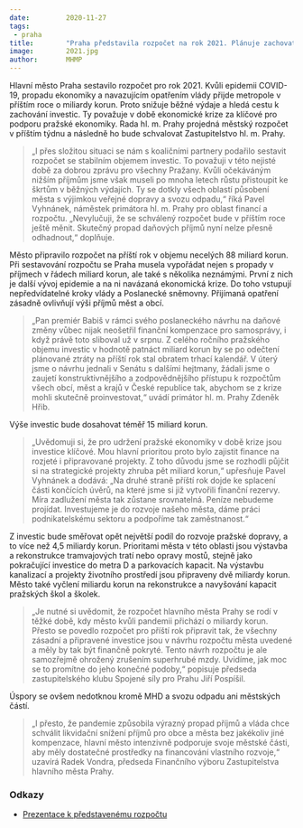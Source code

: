 ```yaml
---
date:         2020-11-27
tags:         
 - praha
title:        "Praha představila rozpočet na rok 2021. Plánuje zachovat investice, omezí běžné výdaje"
image: 	      2021.jpg
author:       MHMP
---
```


Hlavní město Praha sestavilo rozpočet pro rok 2021. Kvůli epidemii COVID-19, propadu ekonomiky a navazujícím opatřením vlády přijde metropole v příštím roce o miliardy korun. Proto snižuje běžné výdaje a hledá cestu k zachování investic. Ty považuje v době ekonomické krize za klíčové pro podporu pražské ekonomiky. Rada hl. m. Prahy projedná městský rozpočet v příštím týdnu a následně ho bude schvalovat Zastupitelstvo hl. m. Prahy. 

> „I přes složitou situaci se nám s koaličními partnery podařilo sestavit rozpočet se stabilním objemem investic. To považuji v této nejisté době za dobrou zprávu pro všechny Pražany. Kvůli očekáváným nižším příjmům jsme však museli po mnoha letech růstu přistoupit ke škrtům v běžných výdajích. Ty se dotkly všech oblastí působení města s výjimkou veřejné dopravy a svozu odpadu,“ říká Pavel Vyhnánek, náměstek primátora hl. m. Prahy pro oblast financí a rozpočtu. „Nevylučuji, že se schválený rozpočet bude v příštím roce ještě měnit. Skutečný propad daňových příjmů nyní nelze přesně odhadnout,“ doplňuje.

Město připravilo rozpočet na příští rok v objemu necelých 88 miliard korun. Při sestavování rozpočtu se Praha musela vypořádat nejen s propady v příjmech v řádech miliard korun, ale také s několika neznámými. První z nich je další vývoj epidemie a na ni navázaná ekonomická krize. Do toho vstupují nepředvídatelné kroky vlády a Poslanecké sněmovny. Přijímaná opatření zásadně ovlivňují výši příjmů měst a obcí.

> „Pan premiér Babiš v rámci svého poslaneckého návrhu na daňové změny vůbec nijak neošetřil finanční kompenzace pro samosprávy, i když právě toto sliboval už v srpnu. Z celého ročního pražského objemu investic v hodnotě patnáct miliard korun by se po odečtení plánované ztráty na příští rok stal obratem trhací kalendář. V úterý jsme o návrhu jednali v Senátu s dalšími hejtmany, žádali jsme o zaujetí konstruktivnějšího a zodpovědnějšího přístupu k rozpočtům všech obcí, měst a krajů v České republice tak, abychom se z krize mohli skutečně proinvestovat,“ uvádí primátor hl. m. Prahy Zdeněk Hřib.

Výše investic bude dosahovat téměř 15 miliard korun. 

> „Uvědomuji si, že pro udržení pražské ekonomiky v době krize jsou investice klíčové. Mou hlavní prioritou proto bylo zajistit finance na rozjeté i připravované projekty. Z toho důvodu jsme se rozhodli půjčit si na strategické projekty zhruba pět miliard korun,“ upřesňuje Pavel Vyhnánek a dodává: „Na druhé straně příští rok dojde ke splacení části končících úvěrů, na které jsme si již vytvořili finanční rezervy. Míra zadlužení města tak zůstane srovnatelná. Peníze nebudeme projídat. Investujeme je do rozvoje našeho města, dáme práci podnikatelskému sektoru a podpoříme tak zaměstnanost.“ 

Z investic bude směřovat opět největší podíl do rozvoje pražské dopravy, a to více než 4,5 miliardy korun. Prioritami města v této oblasti jsou výstavba a rekonstrukce tramvajových tratí nebo opravy mostů, stejně jako pokračující investice do metra D a parkovacích kapacit. Na výstavbu kanalizací a projekty životního prostředí jsou připraveny dvě miliardy korun. Město také vyčlení miliardu korun na rekonstrukce a navyšování kapacit pražských škol a školek.

> „Je nutné si uvědomit, že rozpočet hlavního města Prahy se rodí v těžké době, kdy město kvůli pandemii přichází o miliardy korun.  Přesto se povedlo rozpočet pro příští rok připravit tak, že všechny zásadní a připravené investice jsou v návrhu rozpočtu města uvedené a měly by tak být finančně pokryté. Tento návrh rozpočtu je ale samozřejmě ohrožený zrušením superhrubé mzdy. Uvidíme, jak moc se to promítne do jeho konečné podoby,“ popisuje předseda zastupitelského klubu Spojené síly pro Prahu Jiří Pospíšil.

Úspory se ovšem nedotknou kromě MHD a svozu odpadu ani městských částí. 

> „I přesto, že pandemie způsobila výrazný propad příjmů a vláda chce schválit likvidační snížení příjmů pro obce a města bez jakékoliv jiné kompenzace, hlavní město intenzivně podporuje svoje městské části, aby měly dostatečné prostředky na financování vlastního rozvoje,“ uzavírá Radek Vondra, předseda Finančního výboru Zastupitelstva hlavního města Prahy.

### Odkazy

* [Prezentace k představenému rozpočtu](/assets/pdf/2021.pdf)
